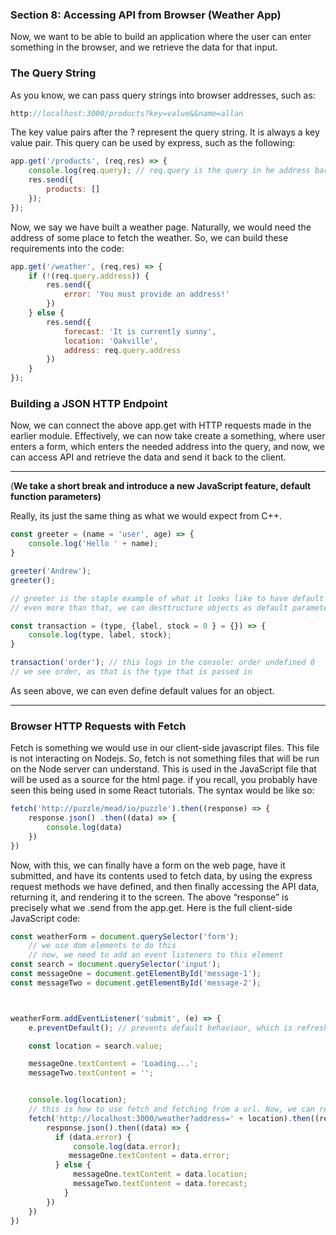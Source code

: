   

### Section 8: Accessing API from Browser (Weather App)

  

Now, we want to be able to build an application where the user can enter something in the browser, and we retrieve the data for that input.

  

### The Query String

As you know, we can pass query strings into browser addresses, such as:

```JavaScript
http://localhost:3000/products?key=value&&name=allan
```

The key value pairs after the ? represent the query string. It is always a key value pair. This query can be used by express, such as the following:

```JavaScript
app.get('/products', (req,res) => {
    console.log(req.query); // req.query is the query in he address bar, this is stored into this string 
    res.send({
        products: []
    });
});
```

  

Now, we say we have built a weather page. Naturally, we would need the address of some place to fetch the weather. So, we can build these requirements into the code:

```JavaScript
app.get('/weather', (req,res) => {
    if (!(req.query.address)) {
        res.send({
            error: 'You must provide an address!'
        })
    } else {
        res.send({
            forecast: 'It is currently sunny',
            location: 'Oakville',
            address: req.query.address
        })
    }
});
```

  

### Building a JSON HTTP Endpoint

Now, we can connect the above app.get with HTTP requests made in the earlier module. Effectively, we can now take create a something, where user enters a form, which enters the needed address into the query, and now, we can access API and retrieve the data and send it back to the client.

  

---

(**We take a short break and introduce a new JavaScript feature, default function parameters)**

  

Really, its just the same thing as what we would expect from C++.

```JavaScript
const greeter = (name = 'user', age) => {
    console.log('Hello ' + name);
}

greeter('Andrew');
greeter();

// greeter is the staple example of what it looks like to have default parameters in code
// even more than that, we can desttructure objects as default parameters 

const transaction = (type, {label, stock = 0 } = {}) => {
    console.log(type, label, stock);
}

transaction('order'); // this logs in the console: order undefined 0
// we see order, as that is the type that is passed in
```

As seen above, we can even define default values for an object.

  

---

  

### Browser HTTP Requests with Fetch

Fetch is something we would use in our client-side javascript files. This file is not interacting on Nodejs. So, fetch is not something files that will be run on the Node server can understand. This is used in the JavaScript file that will be used as a source for the html page. if you recall, you probably have seen this being used in some React tutorials. The syntax would be like so:

```JavaScript
fetch('http://puzzle/mead/io/puzzle').then((response) => {
	response.json() .then((data) => {
		console.log(data)
	})
})
```

  

Now, with this, we can finally have a form on the web page, have it submitted, and have its contents used to fetch data, by using the express request methods we have defined, and then finally accessing the API data, returning it, and rendering it to the screen. The above “response” is precisely what we .send from the app.get. Here is the full client-side JavaScript code:

```JavaScript
const weatherForm = document.querySelector('form');
    // we use dom elements to do this
    // now, we need to add an event listeners to this element 
const search = document.querySelector('input');
const messageOne = document.getElementById('message-1');
const messageTwo = document.getElementById('message-2');



weatherForm.addEventListener('submit', (e) => {
    e.preventDefault(); // prevents default behaviour, which is refreshing the brower

    const location = search.value;

    messageOne.textContent = 'Loading...';
    messageTwo.textContent = '';


    console.log(location);
    // this is how to use fetch and fetching from a url. Now, we can render to the screen
    fetch('http://localhost:3000/weather?address=' + location).then((response) => {
        response.json().then((data) => {
          if (data.error) {
              console.log(data.error);
             messageOne.textContent = data.error;
          } else {
              messageOne.textContent = data.location;
              messageTwo.textContent = data.forecast;
            }
        })
    })
})
```